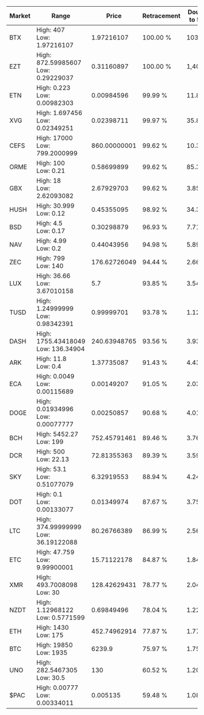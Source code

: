 | Market | Range | Price| Retracement | Doubles to 50% |
| --- | --- | --- | --- | --- |
| BTX | High: 407<br />Low: 1.97216107 | 1.97216107 | 100.00 % | 103.69 |
| EZT | High: 872.59985607<br />Low: 0.29229037 | 0.31160897 | 100.00 % | 1,400.62 |
| ETN | High: 0.223<br />Low: 0.00982303 | 0.00984596 | 99.99 % | 11.82 |
| XVG | High: 1.697456<br />Low: 0.02349251 | 0.02398711 | 99.97 % | 35.87 |
| CEFS | High: 17000<br />Low: 799.2000999 | 860.00000001 | 99.62 % | 10.35 |
| ORME | High: 100<br />Low: 0.21 | 0.58699899 | 99.62 % | 85.36 |
| GBX | High: 18<br />Low: 2.62093082 | 2.67929703 | 99.62 % | 3.85 |
| HUSH | High: 30.999<br />Low: 0.12 | 0.45355095 | 98.92 % | 34.31 |
| BSD | High: 4.5<br />Low: 0.17 | 0.30298879 | 96.93 % | 7.71 |
| NAV | High: 4.99<br />Low: 0.2 | 0.44043956 | 94.98 % | 5.89 |
| ZEC | High: 799<br />Low: 140 | 176.62726049 | 94.44 % | 2.66 |
| LUX | High: 36.66<br />Low: 3.67010158 | 5.7 | 93.85 % | 3.54 |
| TUSD | High: 1.24999999<br />Low: 0.98342391 | 0.99999701 | 93.78 % | 1.12 |
| DASH | High: 1755.43418049<br />Low: 136.34904 | 240.63948765 | 93.56 % | 3.93 |
| ARK | High: 11.8<br />Low: 0.4 | 1.37735087 | 91.43 % | 4.43 |
| ECA | High: 0.0049<br />Low: 0.00115689 | 0.00149207 | 91.05 % | 2.03 |
| DOGE | High: 0.01934996<br />Low: 0.00077777 | 0.00250857 | 90.68 % | 4.01 |
| BCH | High: 5452.27<br />Low: 199 | 752.45791461 | 89.46 % | 3.76 |
| DCR | High: 500<br />Low: 22.13 | 72.81355363 | 89.39 % | 3.59 |
| SKY | High: 53.1<br />Low: 0.51077079 | 6.32919553 | 88.94 % | 4.24 |
| DOT | High: 0.1<br />Low: 0.00133077 | 0.01349974 | 87.67 % | 3.75 |
| LTC | High: 374.99999999<br />Low: 36.19122088 | 80.26766389 | 86.99 % | 2.56 |
| ETC | High: 47.759<br />Low: 9.99900001 | 15.71122178 | 84.87 % | 1.84 |
| XMR | High: 493.7008098<br />Low: 30 | 128.42629431 | 78.77 % | 2.04 |
| NZDT | High: 1.12968122<br />Low: 0.5771599 | 0.69849496 | 78.04 % | 1.22 |
| ETH | High: 1430<br />Low: 175 | 452.74962914 | 77.87 % | 1.77 |
| BTC | High: 19850<br />Low: 1935 | 6239.9 | 75.97 % | 1.75 |
| UNO | High: 282.5467305<br />Low: 30.5 | 130 | 60.52 % | 1.20 |
| $PAC | High: 0.00777<br />Low: 0.00334011 | 0.005135 | 59.48 % | 1.08 |
